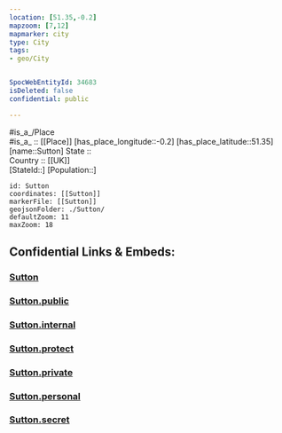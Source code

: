 ```yaml
---
location: [51.35,-0.2] 
mapzoom: [7,12] 
mapmarker: city 
type: City
tags:
- geo/City


SpocWebEntityId: 34683
isDeleted: false
confidential: public

---
```

#is_a_/Place  
#is_a_ :: [[Place]] 
[has_place_longitude::-0.2] 
[has_place_latitude::51.35] 
[name::Sutton] 
State ::  
Country :: [[UK]]  
[StateId::] 
[Population::] 



```leaflet
id: Sutton
coordinates: [[Sutton]] 
markerFile: [[Sutton]] 
geojsonFolder: ./Sutton/
defaultZoom: 11 
maxZoom: 18
```


## Confidential Links & Embeds: 

### [Sutton](/_Standards/Earth/Continent/Europe/Europe~North/UK/England/Regions~England/London,Greater/cities~GreaterLondon/Sutton.md) 

### [Sutton.public](/_public/Earth/Continent/Europe/Europe~North/UK/England/Regions~England/London,Greater/cities~GreaterLondon/Sutton.public.md) 

### [Sutton.internal](/_internal/Earth/Continent/Europe/Europe~North/UK/England/Regions~England/London,Greater/cities~GreaterLondon/Sutton.internal.md) 

### [Sutton.protect](/_protect/Earth/Continent/Europe/Europe~North/UK/England/Regions~England/London,Greater/cities~GreaterLondon/Sutton.protect.md) 

### [Sutton.private](/_private/Earth/Continent/Europe/Europe~North/UK/England/Regions~England/London,Greater/cities~GreaterLondon/Sutton.private.md) 

### [Sutton.personal](/_personal/Earth/Continent/Europe/Europe~North/UK/England/Regions~England/London,Greater/cities~GreaterLondon/Sutton.personal.md) 

### [Sutton.secret](/_secret/Earth/Continent/Europe/Europe~North/UK/England/Regions~England/London,Greater/cities~GreaterLondon/Sutton.secret.md)

